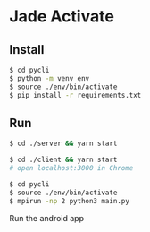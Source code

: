 # Jade Activate

## Install
```bash
$ cd pycli
$ python -m venv env
$ source ./env/bin/activate
$ pip install -r requirements.txt
```

## Run
```bash
$ cd ./server && yarn start
```

```bash
$ cd ./client && yarn start
# open localhost:3000 in Chrome
```

```bash
$ cd pycli
$ source ./env/bin/activate
$ mpirun -np 2 python3 main.py
```

Run the android app
